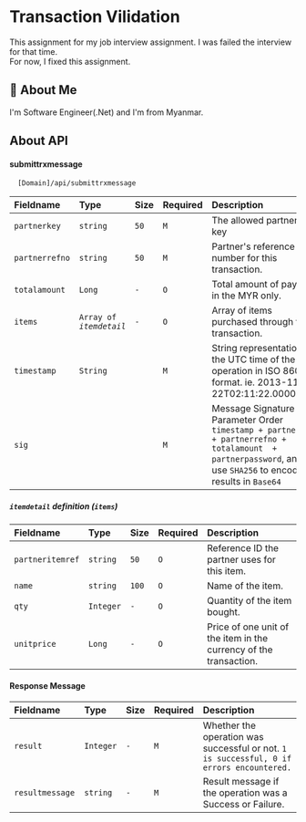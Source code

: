 
# Transaction Vilidation

This assignment for my job interview assignment.
I was failed the interview for that time.  
For now, I fixed this assignment.


## 🚀 About Me
I'm Software Engineer(.Net) and I'm from Myanmar.

## About API 

#### submittrxmessage

```http
  [Domain]/api/submittrxmessage 
```

| Fieldname     | Type      | Size  | Required  | Description                |
| :--------     | :-------  | :---- | :-------  | :------------------------- |
| `partnerkey`  | `string`  | `50`  | `M`       | The allowed partner's key |
| `partnerrefno`  | `string`  | `50`  | `M`       | Partner's reference number for this transaction.|
| `totalamount`  | `Long`  | `-`  | `O`       | Total amount of payment in the MYR only. |
| `items`  | `Array of ` *`itemdetail`*  | `-`  | `O`       | Array of items purchased through this transaction. |
| `timestamp`  | `String`  |   | `M`       | String representation of the UTC time of the operation in ISO 8601 format. ie. 2013-11-22T02:11:22.0000000Z |
| `sig`  |   |   | `M`       | Message Signature Parameter Order `timestamp + partnerkey + partnerrefno + totalamount  + partnerpassword`, and use `SHA256` to encode the results in `Base64`|

##### *`itemdetail`* definition (`items`)

| Fieldname     | Type      | Size  | Required  | Description                |
| :--------     | :-------  | :---- | :-------  | :------------------------- |
| `partneritemref`  | `string`  | `50`  | `O`       | Reference ID the partner uses for this item. |
| `name `  | `string`  | `100`  | `O`       | Name of the item. |
| `qty `  | `Integer`  | `-`  | `O`       | Quantity of the item bought. |
| `unitprice`  | `Long`  | `-`  | `O`       | Price of one unit of the item in the currency of the transaction. |

#### Response Message

| Fieldname     | Type      | Size  | Required  | Description                |
| :--------     | :-------  | :---- | :-------  | :------------------------- |
| `result`  | `Integer`  | `-`  | `M`       | Whether the operation was successful or not. `1 is successful, 0 if errors encountered. ` |
| `resultmessage `  | `string`  | `-`  | `M`       | Result message if the operation was a Success or Failure. |

